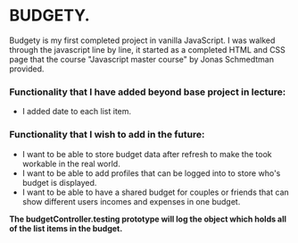 # BUDGETY. 


Budgety is my first completed project in vanilla JavaScript. I was walked through the javascript line by line, it started as a completed HTML and CSS page that the course "Javascript master course" by Jonas Schmedtman provided. 

### Functionality that I have added beyond base project in lecture:

-  I added date to each list item. 

### Functionality that I wish to add in the future:

- I want to be able to store budget data after refresh to make the took workable in the real world. 
- I want to be able to add profiles that can be logged into to store who's budget is displayed. 
- I want to be able to have a shared budget for couples or friends that can show different users incomes and expenses in one budget. 

**The budgetController.testing prototype will log the object which holds all of the list items in the budget.**
